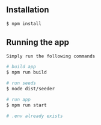 ## Installation

```bash
$ npm install 
```

## Running the app

```bash
Simply run the following commands 

# build app
$ npm run build

# run seeds
$ node dist/seeder

# run app
$ npm run start

# .env already exists 
```

